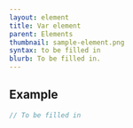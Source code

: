 ```yaml
---
layout: element
title: Var element
parent: Elements
thumbnail: sample-element.png
syntax: to be filled in
blurb: To be filled in.
---
```


## Example
```javascript
// To be filled in
```


